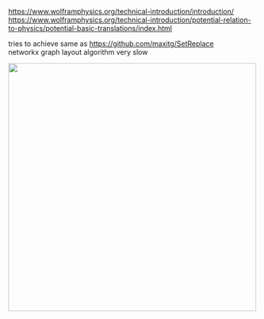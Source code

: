 https://www.wolframphysics.org/technical-introduction/introduction/  
https://www.wolframphysics.org/technical-introduction/potential-relation-to-physics/potential-basic-translations/index.html  
  
tries to achieve same as https://github.com/maxitg/SetReplace  
networkx graph layout algorithm very slow  

<img src="gif.gif" width="500" height="auto"/>  
